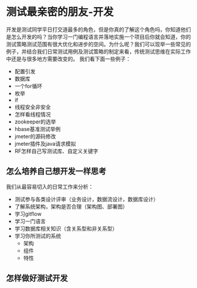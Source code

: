 # 测试最亲密的朋友-开发
开发是测试同学平日打交道最多的角色，但是你真的了解这个角色吗，你知道他们是怎么开发的吗？当你学习一门编程语言并落地实施一个项目后你就会知道，你的测试策略测试范围有很大优化和进步的空间。为什么呢？我们可以现举一些常见的例子，并结合我们日常测试用例及测试策略的制定来看，传统测试思维在实际工作中还是与很多地方需要改变的。
我们看下面一些例子：
* 配置引发
* 数据库
* 一个for循环
* 枚举
* if
* 线程安全非安全
* 怎样看线程情况
* zookeeper的选举
* hbase基准测试举例
* jmeter的源码修改
* jmeter插件及java请求模拟
* RF怎样自己写测试库、自定义关键字


## 怎么培养自己想开发一样思考
我们从最容易切入的日常工作来分析：

* 测试参与各类设计评审（业务设计，数据流设计，数据库设计）
* 了解系统架构，架构是否合理（架构图、部署图）
* 学习gitflow
* 学习一门语言
* 学习数据库相关知识（含关系型和非关系型）
* 学习你所测试的系统
    * 架构
    * 组件
    * 特性
 

## 怎样做好测试开发




